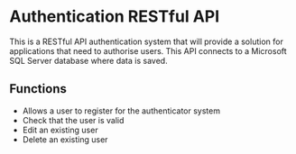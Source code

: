 # Authentication RESTful API
This is a RESTful API authentication system that will provide a solution for applications that need to authorise users. This API connects to a Microsoft SQL Server database where data is saved.

## Functions
* Allows a user to register for the authenticator system
* Check that the user is valid
* Edit an existing user
* Delete an existing user  
